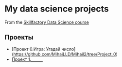# My data science projects
From the [Skillfactory Data Science course](https://skillfactory.ru/data-scientist)

## Проекты
* [Проект 0.Игра: Угадай число] (https://github.com/MihaiLLD/Mihail2/tree/Project_0)
* [Проект 1.______](____)